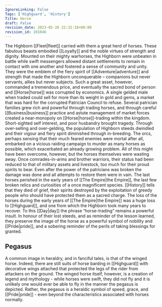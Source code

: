 ```yaml
---
IgnoreLinking: False
Tags: ['Highguard', 'History']
Title: Horse
draft: False
revision_date: 2023-05-26 22:32:18+00:00
revision_id: 101046
---
```


The Highborn [[Fleet|fleet]] carried with them a great herd of horses. These fabulous beasts embodied [[Loyalty]] and the noble virtues of strength and dignity. Mounted on their mighty warhorses, the Highborn were unbeaten in battle while swift messengers allowed distant settlements to remain in contact with one another and fostered a sense of community and unity. They were the emblem of the fiery spirit of [[Adventure|adventure]] and strength that made the Highborn unconquerable – companions but never servants, allies but never subjects.
Such a great asset, however, commanded a tremendous price, and eventually the sacred bond of person and [[Horse|horse]] was corrupted by economics. A single gelded male when traded could sell for more than its weight in gold and gems, a market that was hard for the corrupted Patrician Council to refuse. Several patrician families grew rich and powerful through trading horses, and through careful [[Business|business]] practice and astute management of market forces created a near-monopoly on [[Horse|horse]]-trading within the kingdom.
Short-sighted self interest, and poor husbandry brought tragedy. Through over-selling and over-gelding, the population of Highborn steeds dwindled and their vigour and fiery spirit diminished through in-breeding. The orcs, perhaps sensing that their much feared enemies were mortal after all, embarked on a vicious raiding campaign to murder as many horses as possible, which exacerbated an already growing problem.
All of this might have been overcome, however, but the horses themselves were wasting away. Once comrades-in-arms and brother warriors, their status had been reduced to that of military assets and livestock, too much for their proud spirits to bear. Even after the power of the patricians was broken the damage was done and all attempts to restore them were in vain. The last horses perished in the early years of [[The Empire|the Empire]], the last few broken relics and curiosities of a once magnificent species. [[History]] tells that they died of grief, their spirits destroyed by the exploitation of greedy people who should have protected them as a sacred charge.
The loss of the horses during the early years of [[The Empire|the Empire]] was a huge loss to [[Highguard]], and one from which the Highborn took many years to recover. To this [[Day|day]] the phrase “horse-trading” remains a powerful insult. In honour of their lost steeds, and as reminder of the lesson learned, they preserve the image of the horse as a powerful symbol of nobility and [[Pride|pride]], and a sobering reminder of the perils of taking blessings for granted.
## Pegasus
A common image in heraldry, and in fanciful tales, is that of the winged horse. Indeed, there are still suits of horse barding in [[Highguard]] with decorative wings attached that protected the legs of the rider from attackers on the ground. The winged horse itself, however, is a creation of legend and mythology - while horses were swift, they did not fly and it is unlikely one would ever be able to fly in the manner the pegasus is depicted. Rather, the pegasus is a heraldic symbol of speed, grace, and [[Pride|pride]] - even beyond the characteristics associated with horses normally.